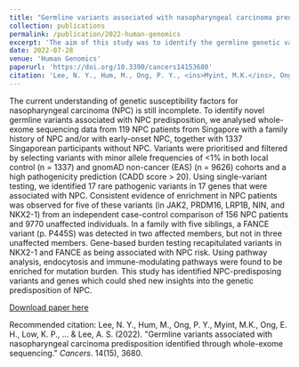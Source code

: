 ```yaml
---
title: "Germline variants associated with nasopharyngeal carcinoma predisposition identified through whole-exome sequencing"
collection: publications
permalink: /publication/2022-human-genomics
excerpt: 'The aim of this study was to identify the germline genetic variants associated with an increased risk of developing nasopharyngeal carcinoma (NPC).'
date: 2022-07-28
venue: 'Human Genomics'
paperurl: 'https://doi.org/10.3390/cancers14153680'
citation: 'Lee, N. Y., Hum, M., Ong, P. Y., <ins>Myint, M.K.</ins>, Ong, E. H., Low, K. P., ... & Lee, A. S. (2022). &quot;Germline variants associated with nasopharyngeal carcinoma predisposition identified through whole-exome sequencing.&quot; <i>Cancers</i>. 14(15), 3680.'
---
```

The current understanding of genetic susceptibility factors for nasopharyngeal carcinoma (NPC) is still incomplete. To identify novel germline variants associated with NPC predisposition, we analysed whole-exome sequencing data from 119 NPC patients from Singapore with a family history of NPC and/or with early-onset NPC, together with 1337 Singaporean participants without NPC. Variants were prioritised and filtered by selecting variants with minor allele frequencies of <1% in both local control (n = 1337) and gnomAD non-cancer (EAS) (n = 9626) cohorts and a high pathogenicity prediction (CADD score > 20). Using single-variant testing, we identified 17 rare pathogenic variants in 17 genes that were associated with NPC. Consistent evidence of enrichment in NPC patients was observed for five of these variants (in JAK2, PRDM16, LRP1B, NIN, and NKX2-1) from an independent case-control comparison of 156 NPC patients and 9770 unaffected individuals. In a family with five siblings, a FANCE variant (p. P445S) was detected in two affected members, but not in three unaffected members. Gene-based burden testing recapitulated variants in NKX2-1 and FANCE as being associated with NPC risk. Using pathway analysis, endocytosis and immune-modulating pathways were found to be enriched for mutation burden. This study has identified NPC-predisposing variants and genes which could shed new insights into the genetic predisposition of NPC.

[Download paper here](https://doi.org/10.3390/cancers14153680)

Recommended citation: Lee, N. Y., Hum, M., Ong, P. Y., Myint, M.K., Ong, E. H., Low, K. P., ... & Lee, A. S. (2022). &quot;Germline variants associated with nasopharyngeal carcinoma predisposition identified through whole-exome sequencing.&quot; <i>Cancers</i>. 14(15), 3680.